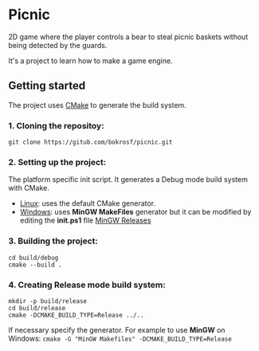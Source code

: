 # Picnic

2D game where the player controls a bear to steal picnic baskets without being detected by the guards.

It's a project to learn how to make a game engine.

## Getting started

The project uses [CMake](https://cmake.org/) to generate the build system.

### 1. Cloning the repositoy:
```git clone https://gitub.com/bokrosf/picnic.git```

### 2. Setting up the project:
The platform specific init script. It generates a Debug mode build system with CMake.
- [Linux](https://github.com/bokrosf/picnic/blob/master/scripts/linux/init.sh): uses the default CMake generator.
- [Windows](https://github.com/bokrosf/picnic/blob/master/scripts/windows/init.ps1): uses **MinGW MakeFiles** generator but it can be modified by editing the **init.ps1** file [MinGW Releases](https://github.com/niXman/mingw-builds-binaries/releases)

### 3. Building the project:
```
cd build/debug
cmake --build .
```

### 4. Creating Release mode build system:
```
mkdir -p build/release
cd build/release
cmake -DCMAKE_BUILD_TYPE=Release ../..
```

If necessary specify the generator. For example to use **MinGW** on Windows: ```cmake -G "MinGW Makefiles" -DCMAKE_BUILD_TYPE=Release```
